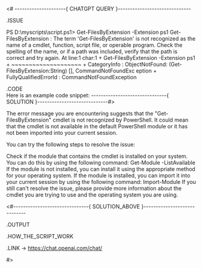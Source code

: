 <#  ---------------------{ CHATGPT QUERY }------------------------------

.ISSUE

PS D:\myscripts\script.ps1> Get-FilesByExtension -Extension ps1                                     Get-FilesByExtension : The term 'Get-FilesByExtension' is not recognized as the name of a cmdlet,   function, script file, or operable program. Check the spelling of the name, or if a path was        included, verify that the path is correct and try again.                                            At line:1 char:1                                                                                    + Get-FilesByExtension -Extension ps1                                                               + ~~~~~~~~~~~~~~~~~~~~                                                                                  + CategoryInfo          : ObjectNotFound: (Get-FilesByExtension:String) [], CommandNotFoundExc     eption                                                                                               + FullyQualifiedErrorId : CommandNotFoundException  
     
.CODE    
Here is an example code snippet:
-------------------------------{ SOLUTION }-----------------------------#>


The error message you are encountering suggests that the "Get-FilesByExtension" cmdlet is not recognized by PowerShell. It could mean that the cmdlet is not available in the default PowerShell module or it has not been imported into your current session.

You can try the following steps to resolve the issue:

Check if the module that contains the cmdlet is installed on your system. You can do this by using the following command: Get-Module -ListAvailable
If the module is not installed, you can install it using the appropriate method for your operating system.
If the module is installed, you can import it into your current session by using the following command: Import-Module <ModuleName>
If you still can't resolve the issue, please provide more information about the cmdlet you are trying to use and the operating system you are using.

 
<#-------------------------------{ SOLUTION_ABOVE }-----------------------------

.OUTPUT 


.HOW_THE_SCRIPT_WORK


.LINK
   -> https://chat.openai.com/chat/

#>
